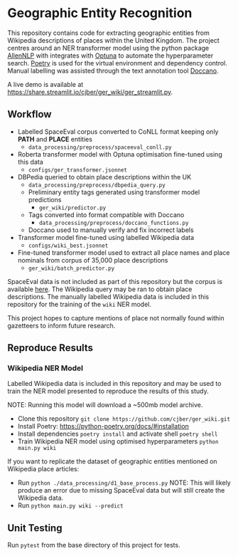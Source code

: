 # Geographic Entity Recognition

This repository contains code for extracting geographic entities from Wikipedia descriptions of places within the United Kingdom. The project centres around an NER transformer model using the python package [AllenNLP](https://allennlp.org) with integrates with [Optuna](https://optuna.org/) to automate the hyperparameter search. [Poetry](https://python-poetry.org/) is used for the virtual environment and dependency control. Manual labelling was assisted through the text annotation tool [Doccano](https://doccano.herokuapp.com/). 

A live demo is available at https://share.streamlit.io/cjber/ger_wiki/ger_streamlit.py.

## Workflow

* Labelled SpaceEval corpus converted to CoNLL format keeping only **PATH** and **PLACE** entities
    - `data_processing/preprocess/spaceeval_conll.py`
* Roberta transformer model with Optuna optimisation fine-tuned using this data 
    - `configs/ger_transformer.jsonnet`
* DBPedia queried to obtain place descriptions within the UK 
    - `data_processing/preprocess/dbpedia_query.py`
    - Preliminary entity tags generated using transformer model predictions 
        - `ger_wiki/predictor.py`
    - Tags converted into format compatible with Doccano 
        - `data_processing/preprocess/doccano_functions.py`
    * Doccano used to manually verify and fix incorrect labels
* Transformer model fine-tuned using labelled Wikipedia data 
    - `configs/wiki_best.jsonnet`
* Fine-tuned transformer model used to extract all place names and place nominals from corpus of 35,000 place descriptions 
    - `ger_wiki/batch_predictor.py`

SpaceEval data is not included as part of this repository but the corpus is available [here](http://alt.qcri.org/semeval2015/task8/index.php?id=data-and-tools). The Wikipedia query may be ran to obtain place descriptions. The manually labelled Wikipedia data is included in this repository for the training of the `wiki` NER model.

This project hopes to capture mentions of place not normally found within gazetteers to inform future research.

## Reproduce Results

### Wikipedia NER Model

Labelled Wikipedia data is included in this repository and may be used to train the NER model presented to reproduce the results of this study.

NOTE: Running this model will download a ~500mb model archive.

* Clone this repository `git clone https://github.com/cjber/ger_wiki.git`
* Install Poetry: https://python-poetry.org/docs/#installation
* Install dependencies `poetry install` and activate shell `poetry shell`
* Train Wikipedia NER model using optimised hyperparameters `python main.py wiki`

If you want to replicate the dataset of geographic entities mentioned on Wikipedia place articles:

* Run `python ./data_processing/d1_base_process.py` NOTE: This will likely produce an error due to missing SpaceEval data but will still create the Wikipedia data.
* Run `python main.py wiki --predict`

## Unit Testing

Run `pytest` from the base directory of this project for tests.
